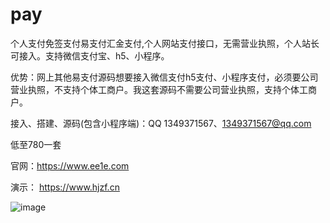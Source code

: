 # pay
个人支付免签支付易支付汇金支付,个人网站支付接口，无需营业执照，个人站长可接入。支持微信支付宝、h5、小程序。

优势：网上其他易支付源码想要接入微信支付h5支付、小程序支付，必须要公司营业执照，不支持个体工商户。我这套源码不需要公司营业执照，支持个体工商户。

接入、搭建、源码(包含小程序端)：QQ 1349371567、1349371567@qq.com

低至780一套

官网：https://www.ee1e.com

演示：  https://www.hjzf.cn


![image](https://github.com/user-attachments/assets/2c464c50-4392-43f7-a1f7-ef681aad3233)
